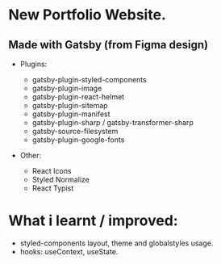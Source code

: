 # New Portfolio Website.

## Made with Gatsby (from Figma design)

- Plugins:

  - gatsby-plugin-styled-components
  - gatsby-plugin-image
  - gatsby-plugin-react-helmet
  - gatsby-plugin-sitemap
  - gatsby-plugin-manifest
  - gatsby-plugin-sharp / gatsby-transformer-sharp
  - gatsby-source-filesystem
  - gatsby-plugin-google-fonts

- Other:
  - React Icons
  - Styled Normalize
  - React Typist

# What i learnt / improved:

- styled-components layout, theme and globalstyles usage.
- hooks: useContext, useState.
